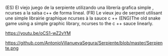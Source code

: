 # 
(ES) El viejo juego de la serpiente utilizando una librería grafica simple , ncurses a la salsa c++ de forma lineal.
(FR) Le vieux jeu de serpent utilisant une simple librairie graphique ncurses  à la sauce  c ++ 
(ENG)The old snake game using a simple graphic library, ncurses to the c ++ sauce linearly.

https://youtu.be/oCS1-wZ2vYM

https://github.com/AntonioVillanuevaSegura/Serpiente/blob/master/Serpiente.png
